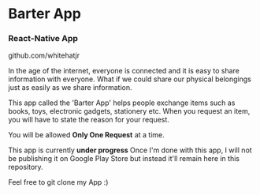# Barter App
### React-Native App
github.com/whitehatjr

In the age of the internet, everyone is connected and it is easy to share information
with everyone. What if we could share our physical belongings just as easily as we
share information.

This app called the 'Barter App' helps people exchange items such as books, toys, electronic gadgets, stationery etc.
When you request an item, you will have to state the reason for your request.

You will be allowed **Only One Request** at a time.  

This app is currently **under progress**
Once I'm done with this app, I will not be publishing it on Google Play Store but instead it'll remain here in this repository.

Feel free to git clone my App :)
